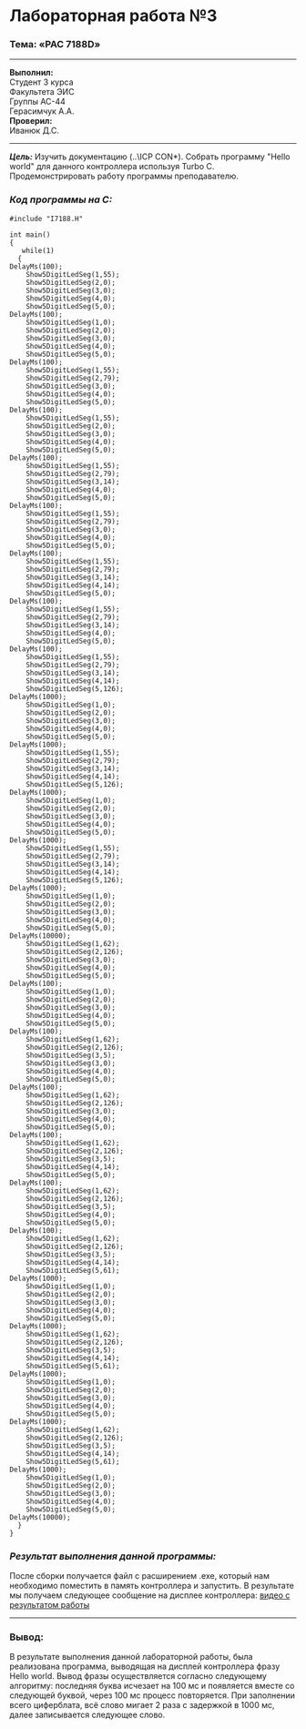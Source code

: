 # Лабораторная работа №3 
### Тема: «PAC 7188D»
----------
**Выполнил:** <br>                                                                                                                       Студент 3 курса <br> 
Факультета ЭИС <br>                                                                                                                                      Группы АС-44  <br> 
Герасимчук А.А.<br> 
**Проверил:**<br> 
Иванюк Д.С. 

----------
***Цель:***
Изучить документацию (..\ICP CON\*). Собрать программу "Hello world" для данного контроллера используя Turbo C. Продемонстрировать работу программы преподавателю.

### *Код программы на С:*
```
#include "I7188.H"

int main()
{
   while(1)
  {
DelayMs(100);
    Show5DigitLedSeg(1,55);
    Show5DigitLedSeg(2,0);
    Show5DigitLedSeg(3,0);
    Show5DigitLedSeg(4,0);
    Show5DigitLedSeg(5,0);
DelayMs(100);
    Show5DigitLedSeg(1,0);
    Show5DigitLedSeg(2,0);
    Show5DigitLedSeg(3,0);
    Show5DigitLedSeg(4,0);
    Show5DigitLedSeg(5,0);
DelayMs(100);
    Show5DigitLedSeg(1,55);
    Show5DigitLedSeg(2,79);
    Show5DigitLedSeg(3,0);
    Show5DigitLedSeg(4,0);
    Show5DigitLedSeg(5,0);
DelayMs(100);
    Show5DigitLedSeg(1,55);
    Show5DigitLedSeg(2,0);
    Show5DigitLedSeg(3,0);
    Show5DigitLedSeg(4,0);
    Show5DigitLedSeg(5,0);
DelayMs(100);
    Show5DigitLedSeg(1,55);
    Show5DigitLedSeg(2,79);
    Show5DigitLedSeg(3,14);
    Show5DigitLedSeg(4,0);
    Show5DigitLedSeg(5,0);
DelayMs(100);
    Show5DigitLedSeg(1,55);
    Show5DigitLedSeg(2,79);
    Show5DigitLedSeg(3,0);
    Show5DigitLedSeg(4,0);
    Show5DigitLedSeg(5,0);
DelayMs(100);
    Show5DigitLedSeg(1,55);
    Show5DigitLedSeg(2,79);
    Show5DigitLedSeg(3,14);
    Show5DigitLedSeg(4,14);
    Show5DigitLedSeg(5,0);  
DelayMs(100);
    Show5DigitLedSeg(1,55);
    Show5DigitLedSeg(2,79);
    Show5DigitLedSeg(3,14);
    Show5DigitLedSeg(4,0);
    Show5DigitLedSeg(5,0);
DelayMs(100);
    Show5DigitLedSeg(1,55);
    Show5DigitLedSeg(2,79);
    Show5DigitLedSeg(3,14);
    Show5DigitLedSeg(4,14);
    Show5DigitLedSeg(5,126);
DelayMs(1000);
    Show5DigitLedSeg(1,0);
    Show5DigitLedSeg(2,0);
    Show5DigitLedSeg(3,0);
    Show5DigitLedSeg(4,0);
    Show5DigitLedSeg(5,0);
DelayMs(1000);
    Show5DigitLedSeg(1,55);
    Show5DigitLedSeg(2,79);
    Show5DigitLedSeg(3,14);
    Show5DigitLedSeg(4,14);
    Show5DigitLedSeg(5,126);
DelayMs(1000);
    Show5DigitLedSeg(1,0);
    Show5DigitLedSeg(2,0);
    Show5DigitLedSeg(3,0);
    Show5DigitLedSeg(4,0);
    Show5DigitLedSeg(5,0);
DelayMs(1000);
    Show5DigitLedSeg(1,55);
    Show5DigitLedSeg(2,79);
    Show5DigitLedSeg(3,14);
    Show5DigitLedSeg(4,14);
    Show5DigitLedSeg(5,126);
DelayMs(1000);
    Show5DigitLedSeg(1,0);
    Show5DigitLedSeg(2,0);
    Show5DigitLedSeg(3,0);
    Show5DigitLedSeg(4,0);
    Show5DigitLedSeg(5,0);
DelayMs(10000);
    Show5DigitLedSeg(1,62);
    Show5DigitLedSeg(2,126);
    Show5DigitLedSeg(3,0);
    Show5DigitLedSeg(4,0);
    Show5DigitLedSeg(5,0);
DelayMs(100);
    Show5DigitLedSeg(1,0);
    Show5DigitLedSeg(2,0);
    Show5DigitLedSeg(3,0);
    Show5DigitLedSeg(4,0);
    Show5DigitLedSeg(5,0);
DelayMs(100);
    Show5DigitLedSeg(1,62);
    Show5DigitLedSeg(2,126);
    Show5DigitLedSeg(3,5);
    Show5DigitLedSeg(3,0);
    Show5DigitLedSeg(4,0);
    Show5DigitLedSeg(5,0);
DelayMs(100);
    Show5DigitLedSeg(1,62);
    Show5DigitLedSeg(2,126);
    Show5DigitLedSeg(3,0);
    Show5DigitLedSeg(4,0);
    Show5DigitLedSeg(5,0);
DelayMs(100);
    Show5DigitLedSeg(1,62);
    Show5DigitLedSeg(2,126);
    Show5DigitLedSeg(3,5);
    Show5DigitLedSeg(4,14);
    Show5DigitLedSeg(5,0);
DelayMs(100);
    Show5DigitLedSeg(1,62);
    Show5DigitLedSeg(2,126);
    Show5DigitLedSeg(3,5);
    Show5DigitLedSeg(4,0);
    Show5DigitLedSeg(5,0);
DelayMs(100);
    Show5DigitLedSeg(1,62);
    Show5DigitLedSeg(2,126);
    Show5DigitLedSeg(3,5);
    Show5DigitLedSeg(4,14);
    Show5DigitLedSeg(5,61);
DelayMs(1000);
    Show5DigitLedSeg(1,0);
    Show5DigitLedSeg(2,0);
    Show5DigitLedSeg(3,0);
    Show5DigitLedSeg(4,0);
    Show5DigitLedSeg(5,0);
DelayMs(1000);
    Show5DigitLedSeg(1,62);
    Show5DigitLedSeg(2,126);
    Show5DigitLedSeg(3,5);
    Show5DigitLedSeg(4,14);
    Show5DigitLedSeg(5,61);
DelayMs(1000);
    Show5DigitLedSeg(1,0);
    Show5DigitLedSeg(2,0);
    Show5DigitLedSeg(3,0);
    Show5DigitLedSeg(4,0);
    Show5DigitLedSeg(5,0);
DelayMs(1000);
    Show5DigitLedSeg(1,62);
    Show5DigitLedSeg(2,126);
    Show5DigitLedSeg(3,5);
    Show5DigitLedSeg(4,14);
    Show5DigitLedSeg(5,61);
DelayMs(1000);
    Show5DigitLedSeg(1,0);
    Show5DigitLedSeg(2,0);
    Show5DigitLedSeg(3,0);
    Show5DigitLedSeg(4,0);
    Show5DigitLedSeg(5,0);
DelayMs(10000);
  }
}
```

### *Результат выполнения данной программы:* <br>
После сборки получается файл с расширением .exe, который нам необходимо поместить в память контроллера и запустить. В результате мы получаем следующее сообщение на дисплее контроллера: [видео с результатом работы](https://github.com/idzm/mmipu-lab-16-17/blob/master/trunk/as0004407/task_03/mutevideo1514107362051.mp4)

-------------
### Вывод: 
В результате выполнения данной лабораторной работы, была реализована программа, выводящая на дисплей контроллера фразу Hello world. Вывод фразы осуществляется согласно следующему алгоритму: последняя буква исчезает на 100 мс и появляется вместе со следующей буквой, через 100 мс процесс повторяется. При заполнении всего циферблата, всё слово мигает 2 раза с задержкой в 1000 мс, далее записывается следующее слово.
